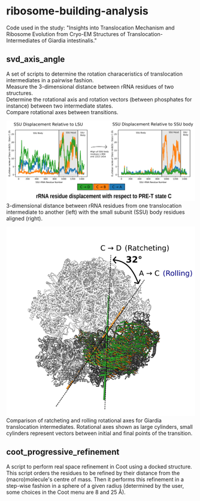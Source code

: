 # ribosome-building-analysis
Code used in the study: "Insights into Translocation Mechanism and Ribosome Evolution from Cryo-EM Structures of Translocation-Intermediates of Giardia intestinalis."

## svd_axis_angle
A set of scripts to determine the rotation characeristics of translocation intermediates in a pairwise fashion.  
Measure the 3-dimensional distance between rRNA residues of two structures.  
Determine the rotational axis and rotation vectors (between phosphates for instance) between two intermediate states.  
Compare rotational axes between transitions.  

![Pairwise Euclidean norm](./images/SI_eucnorm.png)  
3-dimensional distance between rRNA residues from one translocation intermediate to another (left) with the small subunit (SSU) body residues aligned (right).

![Rotation axes comparison](./images/rotation_axes_01.png)  
Comparison of ratcheting and rolling rotational axes for Giardia translocation intermediates. Rotational axes shown as large cylinders, small cylinders represent vectors between initial and final points of the transition.

## coot_progressive_refinement
A script to perform real space refinement in Coot using a docked structure. This script orders the residues to be refined by their distance from the (macro)molecule's centre of mass. Then it performs this refinement in a step-wise fashion in a sphere of a given radius (determined by the user, some choices in the Coot menu are 8 and 25 Å).
